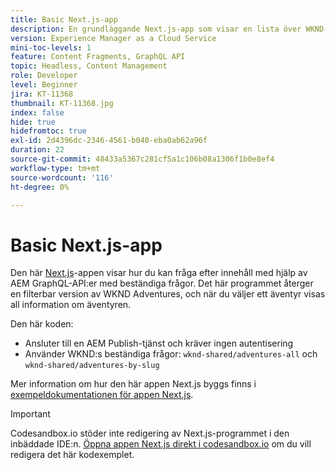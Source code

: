 ```yaml
---
title: Basic Next.js-app
description: En grundläggande Next.js-app som visar en lista över WKND-äventyr och deras information
version: Experience Manager as a Cloud Service
mini-toc-levels: 1
feature: Content Fragments, GraphQL API
topic: Headless, Content Management
role: Developer
level: Beginner
jira: KT-11368
thumbnail: KT-11368.jpg
index: false
hide: true
hidefromtoc: true
exl-id: 2d4396dc-2346-4561-b040-eba0ab62a96f
duration: 22
source-git-commit: 48433a5367c281cf5a1c106b08a1306f1b0e8ef4
workflow-type: tm+mt
source-wordcount: '116'
ht-degree: 0%

---
```


# Basic Next.js-app

Den här [Next.js](https://nextjs.org/)-appen visar hur du kan fråga efter innehåll med hjälp av AEM GraphQL-API:er med beständiga frågor. Det här programmet återger en filterbar version av WKND Adventures, och när du väljer ett äventyr visas all information om äventyren.

Den här koden:

+ Ansluter till en AEM Publish-tjänst och kräver ingen autentisering
+ Använder WKND:s beständiga frågor: `wknd-shared/adventures-all` och `wknd-shared/adventures-by-slug`

Mer information om hur den här appen Next.js byggs finns i [exempeldokumentationen för appen Next.js](../example-apps/next-js.md).

>[!IMPORTANT]
>
> Codesandbox.io stöder inte redigering av Next.js-programmet i den inbäddade IDE:n. [Öppna appen Next.js direkt i codesandbox.io](https://codesandbox.io/s/wknd-next-js-app-u8x5f8) om du vill redigera det här kodexemplet.
